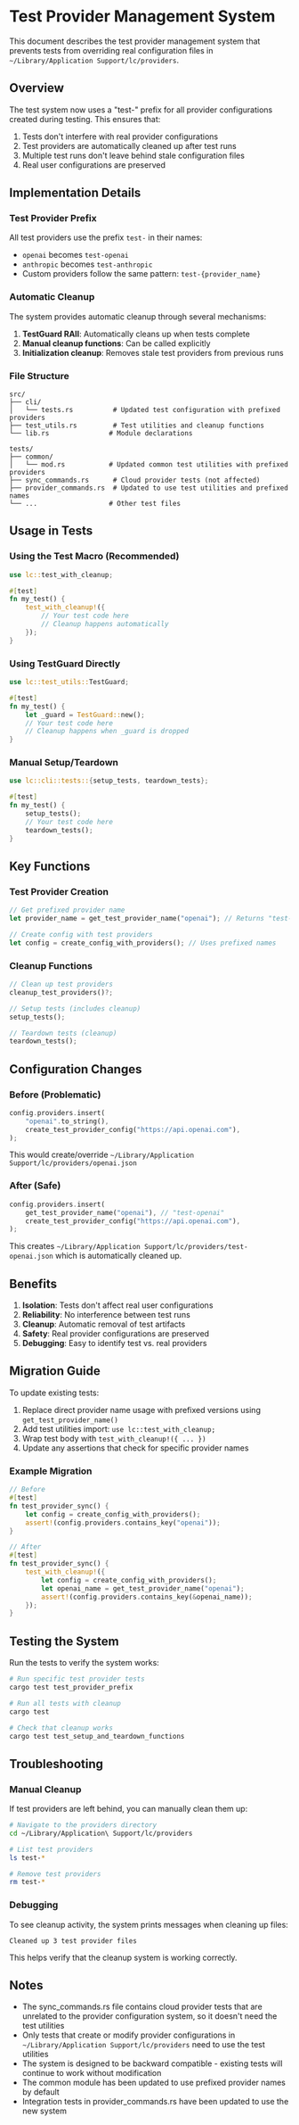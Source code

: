# Test Provider Management System

This document describes the test provider management system that prevents tests from overriding real configuration files in `~/Library/Application Support/lc/providers`.

## Overview

The test system now uses a "test-" prefix for all provider configurations created during testing. This ensures that:

1. Tests don't interfere with real provider configurations
2. Test providers are automatically cleaned up after test runs
3. Multiple test runs don't leave behind stale configuration files
4. Real user configurations are preserved

## Implementation Details

### Test Provider Prefix

All test providers use the prefix `test-` in their names:
- `openai` becomes `test-openai`
- `anthropic` becomes `test-anthropic`
- Custom providers follow the same pattern: `test-{provider_name}`

### Automatic Cleanup

The system provides automatic cleanup through several mechanisms:

1. **TestGuard RAII**: Automatically cleans up when tests complete
2. **Manual cleanup functions**: Can be called explicitly
3. **Initialization cleanup**: Removes stale test providers from previous runs

### File Structure

```
src/
├── cli/
│   └── tests.rs          # Updated test configuration with prefixed providers
├── test_utils.rs         # Test utilities and cleanup functions
└── lib.rs               # Module declarations

tests/
├── common/
│   └── mod.rs           # Updated common test utilities with prefixed providers
├── sync_commands.rs      # Cloud provider tests (not affected)
├── provider_commands.rs  # Updated to use test utilities and prefixed names
└── ...                  # Other test files
```

## Usage in Tests

### Using the Test Macro (Recommended)

```rust
use lc::test_with_cleanup;

#[test]
fn my_test() {
    test_with_cleanup!({
        // Your test code here
        // Cleanup happens automatically
    });
}
```

### Using TestGuard Directly

```rust
use lc::test_utils::TestGuard;

#[test]
fn my_test() {
    let _guard = TestGuard::new();
    // Your test code here
    // Cleanup happens when _guard is dropped
}
```

### Manual Setup/Teardown

```rust
use lc::cli::tests::{setup_tests, teardown_tests};

#[test]
fn my_test() {
    setup_tests();
    // Your test code here
    teardown_tests();
}
```

## Key Functions

### Test Provider Creation

```rust
// Get prefixed provider name
let provider_name = get_test_provider_name("openai"); // Returns "test-openai"

// Create config with test providers
let config = create_config_with_providers(); // Uses prefixed names
```

### Cleanup Functions

```rust
// Clean up test providers
cleanup_test_providers()?;

// Setup tests (includes cleanup)
setup_tests();

// Teardown tests (cleanup)
teardown_tests();
```

## Configuration Changes

### Before (Problematic)

```rust
config.providers.insert(
    "openai".to_string(),
    create_test_provider_config("https://api.openai.com"),
);
```

This would create/override `~/Library/Application Support/lc/providers/openai.json`

### After (Safe)

```rust
config.providers.insert(
    get_test_provider_name("openai"), // "test-openai"
    create_test_provider_config("https://api.openai.com"),
);
```

This creates `~/Library/Application Support/lc/providers/test-openai.json` which is automatically cleaned up.

## Benefits

1. **Isolation**: Tests don't affect real user configurations
2. **Reliability**: No interference between test runs
3. **Cleanup**: Automatic removal of test artifacts
4. **Safety**: Real provider configurations are preserved
5. **Debugging**: Easy to identify test vs. real providers

## Migration Guide

To update existing tests:

1. Replace direct provider name usage with prefixed versions using `get_test_provider_name()`
2. Add test utilities import: `use lc::test_with_cleanup;`
3. Wrap test body with `test_with_cleanup!({ ... })`
4. Update any assertions that check for specific provider names

### Example Migration

```rust
// Before
#[test]
fn test_provider_sync() {
    let config = create_config_with_providers();
    assert!(config.providers.contains_key("openai"));
}

// After
#[test]
fn test_provider_sync() {
    test_with_cleanup!({
        let config = create_config_with_providers();
        let openai_name = get_test_provider_name("openai");
        assert!(config.providers.contains_key(&openai_name));
    });
}
```

## Testing the System

Run the tests to verify the system works:

```bash
# Run specific test provider tests
cargo test test_provider_prefix

# Run all tests with cleanup
cargo test

# Check that cleanup works
cargo test test_setup_and_teardown_functions
```

## Troubleshooting

### Manual Cleanup

If test providers are left behind, you can manually clean them up:

```bash
# Navigate to the providers directory
cd ~/Library/Application\ Support/lc/providers

# List test providers
ls test-*

# Remove test providers
rm test-*
```

### Debugging

To see cleanup activity, the system prints messages when cleaning up files:

```
Cleaned up 3 test provider files
```

This helps verify that the cleanup system is working correctly.

## Notes

- The sync_commands.rs file contains cloud provider tests that are unrelated to the provider configuration system, so it doesn't need the test utilities
- Only tests that create or modify provider configurations in `~/Library/Application Support/lc/providers` need to use the test utilities
- The system is designed to be backward compatible - existing tests will continue to work without modification
- The common module has been updated to use prefixed provider names by default
- Integration tests in provider_commands.rs have been updated to use the new system